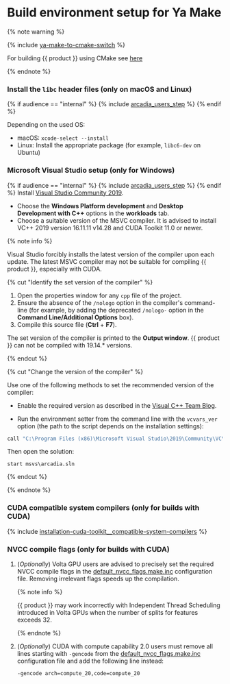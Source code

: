 # Build environment setup for Ya Make

{% note warning %}

{% include [ya-make-to-cmake-switch](../_includes/work_src/reusage-installation/ya-make-to-cmake-switch.md) %}

For building {{ product }} using CMake see [here](../concepts/build-from-source.md#build-cmake)

{% endnote %}

### Install the `libc` header files (only on macOS and Linux)

{% if audience == "internal" %} {% include [arcadia_users_step](../yandex_specific/_includes/arcadia_users_step.md) %} {% endif %}

  Depending on the used OS:

  - macOS: `xcode-select --install`
  - Linux: Install the appropriate package (for example, `libc6-dev` on Ubuntu)

### Microsoft Visual Studio setup (only for Windows)

{% if audience == "internal" %} {% include [arcadia_users_step](../yandex_specific/_includes/arcadia_users_step.md) %} {% endif %} Install [Visual Studio Community 2019](https://www.visualstudio.com/downloads/#build-tools-for-visual-studio-2019).

- Choose the **Windows Platform development** and **Desktop Development with C++** options in the **workloads** tab.
- Choose a suitable version of the MSVC compiler. It is advised to install VC++ 2019 version 16.11.11 v14.28 and CUDA Toolkit 11.0 or newer.

{% note info %}

Visual Studio forcibly installs the latest version of the compiler upon each update. The latest MSVC compiler may not be suitable for compiling {{ product }}, especially with CUDA.

{% cut "Identify the set version of the compiler" %}


1. Open the properties window for any `cpp` file of the project.
1. Ensure the absence of the `/nologo` option in the compiler's command-line (for example, by adding the deprecated `/nologo-` option in the **Command Line/Additional Options** box).
1. Compile this source file (**Ctrl** + **F7**).

The set version of the compiler is printed to the **Output window**. {{ product }} can not be compiled with 19.14.* versions.

{% endcut %}

{% cut "Change the version of the compiler" %}

Use one of the following methods to set the recommended version of the compiler:
- Enable the required version as described in the [Visual C++ Team Blog](https://devblogs.microsoft.com/cppblog/side-by-side-minor-version-msvc-toolsets-in-visual-studio-2019/).

- Run the environment setter from the command line with the `vcvars_ver` option (the path to the script depends on the installation settings):

```bash
call "C:\Program Files (x86)\Microsoft Visual Studio\2019\Community\VC\Auxiliary\Build\vcvars64.bat" -vcvars_ver=14.28
```

Then open the solution:
```no-highlight
start msvs\arcadia.sln
```
{% endcut %}

{% endnote %}

### CUDA compatible system compilers (only for builds with CUDA)

{% include [installation-cuda-toolkit__compatible-system-compilers](../_includes/work_src/reusage-code-examples/cuda-toolkit__compatible-system-compilers.md) %}

### NVCC compile flags (only for builds with CUDA)

1. (_Optionally_) Volta GPU users are advised to precisely set the required NVCC compile flags in the [default_nvcc_flags.make.inc](https://github.com/catboost/catboost/blob/master/catboost/cuda/cuda_lib/default_nvcc_flags.make.inc) configuration file. Removing irrelevant flags speeds up the compilation.

    {% note info %}

    {{ product }} may work incorrectly with Independent Thread Scheduling introduced in Volta GPUs when the number of splits for features exceeds 32.

    {% endnote %}

1. (_Optionally_) CUDA with compute capability 2.0 users must remove all lines starting with `-gencode` from the [default_nvcc_flags.make.inc](https://github.com/catboost/catboost/blob/master/catboost/cuda/cuda_lib/default_nvcc_flags.make.inc) configuration file and add the following line instead:
    ```no-highlight
    -gencode arch=compute_20,code=compute_20
    ```
